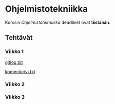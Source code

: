 # Ohjelmistotekniikka

Kurssin _Ohjelmistotekniikka_ deadlinet ovat __tiistaisin__.

## Tehtävät

### Viikko 1

[gitlog.txt](https://github.com/kiaoraquok/ot-harjoitustyo/blob/master/viikko1/gitlog.txt)

[komentorivi.txt](https://github.com/kiaoraquok/ot-harjoitustyo/blob/master/viikko1/komentorivi.txt)

### Viikko 2

### Viikko 3
